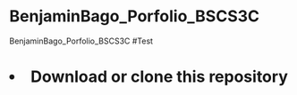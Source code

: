 # BenjaminBago_Porfolio_BSCS3C
BenjaminBago_Porfolio_BSCS3C
#Test
# <li> Download or clone this repository</li>
